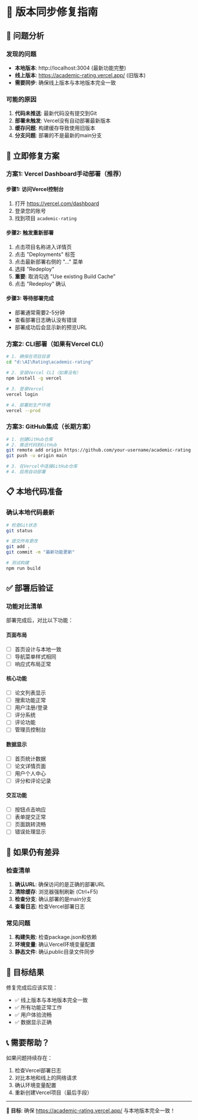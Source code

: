# 🔄 版本同步修复指南

## 🎯 问题分析

### 发现的问题
- **本地版本**: http://localhost:3004 (最新功能完整)
- **线上版本**: https://academic-rating.vercel.app/ (旧版本)
- **需要同步**: 确保线上版本与本地版本完全一致

### 可能的原因
1. **代码未推送**: 最新代码没有提交到Git
2. **部署未触发**: Vercel没有自动部署最新版本
3. **缓存问题**: 构建缓存导致使用旧版本
4. **分支问题**: 部署的不是最新的main分支

## 🚀 立即修复方案

### 方案1: Vercel Dashboard手动部署（推荐）

#### 步骤1: 访问Vercel控制台
1. 打开 https://vercel.com/dashboard
2. 登录您的账号
3. 找到项目 `academic-rating`

#### 步骤2: 触发重新部署
1. 点击项目名称进入详情页
2. 点击 "Deployments" 标签
3. 点击最新部署右侧的 "..." 菜单
4. 选择 "Redeploy"
5. **重要**: 取消勾选 "Use existing Build Cache"
6. 点击 "Redeploy" 确认

#### 步骤3: 等待部署完成
- 部署通常需要2-5分钟
- 查看部署日志确认没有错误
- 部署成功后会显示新的预览URL

### 方案2: CLI部署（如果有Vercel CLI）

```bash
# 1. 确保在项目目录
cd "d:\AI\Rating\academic-rating"

# 2. 安装Vercel CLI（如果没有）
npm install -g vercel

# 3. 登录Vercel
vercel login

# 4. 部署到生产环境
vercel --prod
```

### 方案3: GitHub集成（长期方案）

```bash
# 1. 创建GitHub仓库
# 2. 推送代码到GitHub
git remote add origin https://github.com/your-username/academic-rating.git
git push -u origin main

# 3. 在Vercel中连接GitHub仓库
# 4. 启用自动部署
```

## 📋 本地代码准备

### 确认本地代码最新
```bash
# 检查Git状态
git status

# 提交所有更改
git add .
git commit -m "最新功能更新"

# 测试构建
npm run build
```

## ✅ 部署后验证

### 功能对比清单
部署完成后，对比以下功能：

#### 页面布局
- [ ] 首页设计与本地一致
- [ ] 导航菜单样式相同
- [ ] 响应式布局正常

#### 核心功能
- [ ] 论文列表显示
- [ ] 搜索功能正常
- [ ] 用户注册/登录
- [ ] 评分系统
- [ ] 评论功能
- [ ] 管理员控制台

#### 数据显示
- [ ] 首页统计数据
- [ ] 论文详情页面
- [ ] 用户个人中心
- [ ] 评分和评论记录

#### 交互功能
- [ ] 按钮点击响应
- [ ] 表单提交正常
- [ ] 页面跳转流畅
- [ ] 错误处理显示

## 🔧 如果仍有差异

### 检查清单
1. **确认URL**: 确保访问的是正确的部署URL
2. **清除缓存**: 浏览器强制刷新 (Ctrl+F5)
3. **检查分支**: 确认部署的是main分支
4. **查看日志**: 检查Vercel部署日志

### 常见问题
1. **构建失败**: 检查package.json和依赖
2. **环境变量**: 确认Vercel环境变量配置
3. **静态文件**: 确认public目录文件同步

## 🎯 目标结果

修复完成后应该实现：
- ✅ 线上版本与本地版本完全一致
- ✅ 所有功能正常工作
- ✅ 用户体验流畅
- ✅ 数据显示正确

## 📞 需要帮助？

如果问题持续存在：
1. 检查Vercel部署日志
2. 对比本地和线上的网络请求
3. 确认环境变量配置
4. 重新创建Vercel项目（最后手段）

---

**🎯 目标**: 确保 https://academic-rating.vercel.app/ 与本地版本完全一致！

